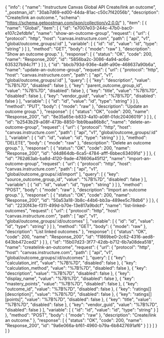 {
  "info": {
    "name": "Instructure Canvas Global API Create/link an outcome",
    "_postman_id": "30ab7d69-ed00-44da-81ac-c50c7f42056b",
    "description": "Create/link an outcome.",
    "schema": "https://schema.getpostman.com/json/collection/v2.0.0/"
  },
  "item": [
    {
      "name": "Global",
      "item": [
        {
          "id": "e7007e03-244c-47b0-bac0-e107c2efdbfe",
          "name": "show-an-outcome-group",
          "request": {
            "url": {
              "protocol": "http",
              "host": "canvas.instructure.com",
              "path": [
                "api",
                "v1",
                "global/outcome_groups/:id"
              ],
              "variable": [
                {
                  "id": "id",
                  "value": "id",
                  "type": "string"
                }
              ]
            },
            "method": "GET",
            "body": {
              "mode": "raw"
            },
            "description": "Show an outcome group."
          },
          "response": [
            {
              "status": "OK",
              "code": 200,
              "name": "Response_200",
              "id": "5856ba2c-3086-4a94-ac6d-635327b94c7f"
            }
          ]
        },
        {
          "id": "bbcb793d-936e-4a9f-a90e-468637a90b6a",
          "name": "update-an-outcome-group",
          "request": {
            "url": {
              "protocol": "http",
              "host": "canvas.instructure.com",
              "path": [
                "api",
                "v1",
                "global/outcome_groups/:id"
              ],
              "query": [
                {
                  "key": "description",
                  "value": "%7B%7D",
                  "disabled": false
                },
                {
                  "key": "parent_outcome_group_id",
                  "value": "%7B%7D",
                  "disabled": false
                },
                {
                  "key": "title",
                  "value": "%7B%7D",
                  "disabled": false
                },
                {
                  "key": "vendor_guid",
                  "value": "%7B%7D",
                  "disabled": false
                }
              ],
              "variable": [
                {
                  "id": "id",
                  "value": "id",
                  "type": "string"
                }
              ]
            },
            "method": "PUT",
            "body": {
              "mode": "raw"
            },
            "description": "Update an outcome group."
          },
          "response": [
            {
              "status": "OK",
              "code": 200,
              "name": "Response_200",
              "id": "8e35a65e-b833-4a10-a08f-01dc20406019"
            }
          ]
        },
        {
          "id": "b2543b29-a08f-473b-8850-1bb9baa86b8c",
          "name": "delete-an-outcome-group",
          "request": {
            "url": {
              "protocol": "http",
              "host": "canvas.instructure.com",
              "path": [
                "api",
                "v1",
                "global/outcome_groups/:id"
              ],
              "variable": [
                {
                  "id": "id",
                  "value": "id",
                  "type": "string"
                }
              ]
            },
            "method": "DELETE",
            "body": {
              "mode": "raw"
            },
            "description": "Delete an outcome group."
          },
          "response": [
            {
              "status": "OK",
              "code": 200,
              "name": "Response_200",
              "id": "d4d864db-6ca5-4784-afff-6bbec634091d"
            }
          ]
        },
        {
          "id": "762d63ab-ba8d-4120-9ade-478606a45f12",
          "name": "import-an-outcome-group",
          "request": {
            "url": {
              "protocol": "http",
              "host": "canvas.instructure.com",
              "path": [
                "api",
                "v1",
                "global/outcome_groups/:id/import"
              ],
              "query": [
                {
                  "key": "source_outcome_group_id",
                  "value": "%7B%7D",
                  "disabled": false
                }
              ],
              "variable": [
                {
                  "id": "id",
                  "value": "id",
                  "type": "string"
                }
              ]
            },
            "method": "POST",
            "body": {
              "mode": "raw"
            },
            "description": "Import an outcome group."
          },
          "response": [
            {
              "status": "OK",
              "code": 200,
              "name": "Response_200",
              "id": "50a53a18-3b8c-44b6-bb3a-489ee5c78db6"
            }
          ]
        },
        {
          "id": "2230f43e-f311-499d-b70e-13e817a9bdcf",
          "name": "list-linked-outcomes",
          "request": {
            "url": {
              "protocol": "http",
              "host": "canvas.instructure.com",
              "path": [
                "api",
                "v1",
                "global/outcome_groups/:id/outcomes"
              ],
              "variable": [
                {
                  "id": "id",
                  "value": "id",
                  "type": "string"
                }
              ]
            },
            "method": "GET",
            "body": {
              "mode": "raw"
            },
            "description": "List linked outcomes."
          },
          "response": [
            {
              "status": "OK",
              "code": 200,
              "name": "Response_200",
              "id": "f1869be0-2c62-4316-aed8-643bb472ced2"
            }
          ]
        },
        {
          "id": "15b07d23-3f77-42db-b712-6b7a08dea518",
          "name": "createlink-an-outcome",
          "request": {
            "url": {
              "protocol": "http",
              "host": "canvas.instructure.com",
              "path": [
                "api",
                "v1",
                "global/outcome_groups/:id/outcomes"
              ],
              "query": [
                {
                  "key": "calculation_int",
                  "value": "%7B%7D",
                  "disabled": false
                },
                {
                  "key": "calculation_method",
                  "value": "%7B%7D",
                  "disabled": false
                },
                {
                  "key": "description",
                  "value": "%7B%7D",
                  "disabled": false
                },
                {
                  "key": "display_name",
                  "value": "%7B%7D",
                  "disabled": false
                },
                {
                  "key": "mastery_points",
                  "value": "%7B%7D",
                  "disabled": false
                },
                {
                  "key": "outcome_id",
                  "value": "%7B%7D",
                  "disabled": false
                },
                {
                  "key": "ratings[][description]",
                  "value": "%7B%7D",
                  "disabled": false
                },
                {
                  "key": "ratings[][points]",
                  "value": "%7B%7D",
                  "disabled": false
                },
                {
                  "key": "title",
                  "value": "%7B%7D",
                  "disabled": false
                },
                {
                  "key": "vendor_guid",
                  "value": "%7B%7D",
                  "disabled": false
                }
              ],
              "variable": [
                {
                  "id": "id",
                  "value": "id",
                  "type": "string"
                }
              ]
            },
            "method": "POST",
            "body": {
              "mode": "raw"
            },
            "description": "Create/link an outcome."
          },
          "response": [
            {
              "status": "OK",
              "code": 200,
              "name": "Response_200",
              "id": "9a6e066a-bf61-4960-b79a-6b8427691af6"
            }
          ]
        }
      ]
    }
  ]
}
